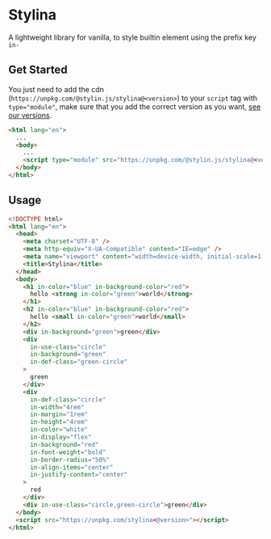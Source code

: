 # Stylina

A lightweight library for vanilla, to style builtin element using the prefix key `in-`

## Get Started

You just need to add the cdn (`https://unpkg.com/@stylin.js/stylina@<version>`) to your `script` tag with `type="module"`, make sure that you add the correct version as you want, [see our versions](https://www.npmjs.com/package/@stylin.js@stylina?activeTab=versions).

```html
<html lang="en">
  ...
  <body>
    ...
    <script type="module" src="https://unpkg.com/@stylin.js/stylina@<version>"></script>
  </body>
</html>
```


## Usage

```html
<!DOCTYPE html>
<html lang="en">
  <head>
    <meta charset="UTF-8" />
    <meta http-equiv="X-UA-Compatible" content="IE=edge" />
    <meta name="viewport" content="width=device-width, initial-scale=1.0" />
    <title>Stylina</title>
  </head>
  <body>
    <h1 in-color="blue" in-background-color="red">
      hello <strong in-color="green">world</strong>
    </h1>
    <h2 in-color="blue" in-background-color="red">
      hello <small in-color="green">world</small>
    </h2>
    <div in-background="green">green</div>
    <div
      in-use-class="circle"
      in-background="green"
      in-def-class="green-circle"
    >
      green
    </div>
    <div
      in-def-class="circle"
      in-width="4rem"
      in-margin="1rem"
      in-height="4rem"
      in-color="white"
      in-display="flex"
      in-background="red"
      in-font-weight="bold"
      in-border-radius="50%"
      in-align-items="center"
      in-justify-content="center"
    >
      red
    </div>
    <div in-use-class="circle,green-circle">green</div>
  </body>
  <script src="https://unpkg.com/stylina<@version>"></script>
</html>
```
